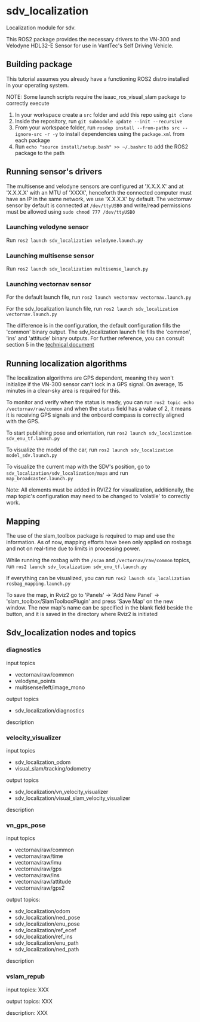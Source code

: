# sdv_localization
Localization module for sdv.

This ROS2 package provides the necessary drivers to the VN-300 and Velodyne HDL32-E Sensor for use in VantTec's Self Driving Vehicle.

## Building package

This tutorial assumes you already have a functioning ROS2 distro installed in your operating system.

NOTE: Some launch scripts require the isaac_ros_visual_slam package to correctly execute

1. In your workspace create a `src` folder and add this repo using `git clone`
2. Inside the repository, run `git submodule update --init --recursive`
3. From your workspace folder, run `rosdep install --from-paths src --ignore-src -r -y` to install dependencies using the `package.xml` from each package
4. Run `echo "source install/setup.bash" >> ~/.bashrc` to add the ROS2 package to the path
   
## Running sensor's drivers

The multisense and velodyne sensors are configured at 'X.X.X.X' and at 'X.X.X.X' with an MTU of 'XXXX', henceforth the connected computer must have an IP in the same network, we use 'X.X.X.X' by default. The vectornav sensor by default is connected at `/dev/ttyUSB0` and write/read permissions must be allowed using `sudo chmod 777 /dev/ttyUSB0`

### Launching velodyne sensor

Run `ros2 launch sdv_localization velodyne.launch.py`

### Launching multisense sensor

Run `ros2 launch sdv_localization multisense_launch.py`

### Launching vectornav sensor

For the default launch file, run `ros2 launch vectornav vectornav.launch.py`

For the sdv_localization launch file, run `ros2 launch sdv_localization vectornav.launch.py`

The difference is in the configuration, the default configuration fills the 'common' binary output. The sdv_localization launch file fills the 'common', 'ins' and 'attitude' binary outputs. For further reference, you can consult section 5 in the [technical document](https://smode.whoi.edu/waveglider/doc/VN-300.pdf)

## Running localization algorithms

The localization algorithms are GPS dependent, meaning they won't initialize if the VN-300 sensor can't lock in a GPS signal. On average, 15 minutes in a clear-sky area is required for this.

To monitor and verify when the status is ready, you can run `ros2 topic echo /vectornav/raw/common` and when the `status` field has a value of 2, it means it is receiving GPS signals and the onboard compass is correctly aligned with the GPS.

To start publishing pose and orientation, run `ros2 launch sdv_localization sdv_enu_tf.launch.py`

To visualize the model of the car, run `ros2 launch sdv_localization model_sdv.launch.py`

To visualize the current map with the SDV's position, go to `sdv_localization/sdv_localization/maps` and run `map_broadcaster.launch.py`

Note: All elements must be added in RVIZ2 for visualization, additionally, the map topic's configuration may need to be changed to 'volatile' to correctly work.

## Mapping

The use of the slam_toolbox package is required to map and use the information. As of now, mapping efforts have been only applied on rosbags and not on real-time due to limits in processing power. 

While running the rosbag with the `/scan` and `/vectornav/raw/common` topics, run `ros2 launch sdv_localization sdv_enu_tf.launch.py`

If everything can be visualized, you can run `ros2 launch sdv_localization rosbag_mapping.launch.py`

To save the map, in Rviz2 go to 'Panels' -> 'Add New Panel' -> 'slam_toolbox/SlamToolboxPlugin' and press 'Save Map' on the new window. The new map's name can be specified in the blank field beside the button, and it is saved in the directory where Rviz2 is initiated

## Sdv_localization nodes and topics

### diagnostics 

input topics
   - vectornav/raw/common
   - velodyne_points
   - multisense/left/image_mono

output topics
   - sdv_localization/diagnostics

description

### velocity_visualizer

input topics
   - sdv_localization_odom
   - visual_slam/tracking/odometry

output topics
   - sdv_localization/vn_velocity_visualizer
   - sdv_localization/visual_slam_velocity_visualizer

description

### vn_gps_pose 

input topics
   - vectornav/raw/common
   - vectornav/raw/time
   - vectornav/raw/imu
   - vectornav/raw/gps
   - vectornav/raw/ins
   - vectornav/raw/attitude
   - vectornav/raw/gps2

output topics:
   - sdv_localization/odom
   - sdv_localization/ned_pose
   - sdv_localization/enu_pose
   - sdv_localization/ref_ecef
   - sdv_localization/ref_ins
   - sdv_localization/enu_path
   - sdv_localization/ned_path

description

### vslam_repub 

input topics: XXX

output topics: XXX

description: XXX
